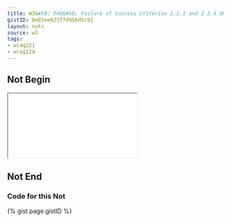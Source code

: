 ```yaml
---
title: W3&#58; F40&#58; Failure of Success Criterion 2.2.1 and 2.2.4 due to using meta redirect with a time limit
gistID: 0e03ee623f7d956d5c92
layout: nots
source: w3
tags:
- wcag221
- wcag224
---
```


<h2 aria-describedby="{{ page.gistID }}">Not Begin</h2>
<div class="rendered-not">
<iframe seamless title="Example Page for {{ page.title }}" src="F40-special.html"></iframe>
</div> <!-- rendered-not -->

<h2 aria-describedby="{{ page.gistID }}">Not End</h2>

<h3 aria-describedby="{{ page.gistID }}">Code for this Not</h3>
{% gist page.gistID %}